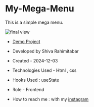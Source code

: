 # My-Mega-Menu
This is a simple mega menu.


![final view](https://github.com/user-attachments/assets/0e2275e9-0814-4b03-87ca-bb3ad9d5cf2e)



- [Demo Project](https://rahimitabarshiva.github.io/My-Mega-Menu/)

- Developed by Shiva Rahimitabar

- Created - 2024-12-03

- Technologies Used - Html , css 

- Hooks Used : useState 

- Role - Frontend

- How to reach me : with my [instagram](https://www.instagram.com/shiva.rahimitabar.dev) 
